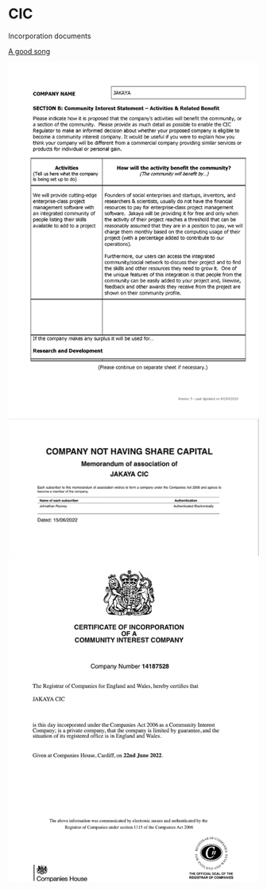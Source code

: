 # CIC
Incorporation documents

[A good song](https://youtu.be/BHIo6qwJarI)

![Community Interest Statement](https://github.com/Jakaya/CIC/blob/main/Community%20Interest%20Statement%20-%20Activities%20%26%20Related%20Benefit%20(CIC-36).jpg)
![Memorandum of Association](https://github.com/Jakaya/CIC/blob/63a82b08617d17eb6a6c46a26bb0dc5c430d6954/Memorandum%20of%20Association.jpeg)
![Certificate of Incorporation](https://github.com/Jakaya/CIC/blob/main/Jakaya%20CIC%20-%20Certificate%20of%20Incorporation.jpg)
